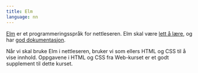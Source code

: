 ```yaml
---
title: Elm
language: nn
---
```


[Elm](http://elm-lang.org/) er et programmeringsspråk for nettleseren. Elm skal
være [lett å lære](https://www.youtube.com/watch?v=oYk8CKH7OhE), og
har [god dokumentasjon](http://elm-lang.org/docs).

Når vi skal bruke Elm i nettleseren, bruker vi som ellers HTML og CSS til å vise
innhold. Oppgavene i HTML og CSS fra Web-kurset er et godt supplement til dette
kurset.
